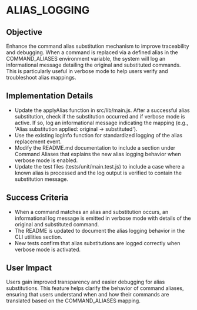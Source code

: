 # ALIAS_LOGGING

## Objective
Enhance the command alias substitution mechanism to improve traceability and debugging. When a command is replaced via a defined alias in the COMMAND_ALIASES environment variable, the system will log an informational message detailing the original and substituted commands. This is particularly useful in verbose mode to help users verify and troubleshoot alias mappings.

## Implementation Details
- Update the applyAlias function in src/lib/main.js. After a successful alias substitution, check if the substitution occurred and if verbose mode is active. If so, log an informational message indicating the mapping (e.g., 'Alias substitution applied: original -> substituted').
- Use the existing logInfo function for standardized logging of the alias replacement event.
- Modify the README.md documentation to include a section under Command Aliases that explains the new alias logging behavior when verbose mode is enabled.
- Update the test files (tests/unit/main.test.js) to include a case where a known alias is processed and the log output is verified to contain the substitution message.

## Success Criteria
- When a command matches an alias and substitution occurs, an informational log message is emitted in verbose mode with details of the original and substituted command.
- The README is updated to document the alias logging behavior in the CLI utilities section.
- New tests confirm that alias substitutions are logged correctly when verbose mode is activated.

## User Impact
Users gain improved transparency and easier debugging for alias substitutions. This feature helps clarify the behavior of command aliases, ensuring that users understand when and how their commands are translated based on the COMMAND_ALIASES mapping.